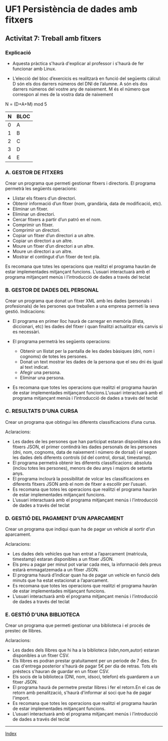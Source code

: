 # UF1 Persistència de dades amb fitxers
## Activitat 7: Treball amb fitxers

### Explicació

* Aquesta pràctica s'haurà d'explicar al professor i s'haurà de fer funcionar amb Linux.

* L’elecció del bloc d’exercicis es realitzarà en funció del següents càlcul:
	D	són els dos darrers números del DNI de l’alumne.
	A	són els dos darrers números del vostre any de naixement.
    M	és el número que correspon al mes de la vostra data de naixement

N = (D+A+M) mod 5

| N   | BLOC |
|-----|------|
| 0   |  A   |
| 1   |  B   |
| 2   |  C   |
| 3   |  D   |
| 4   |  E   |

### A. GESTOR DE FITXERS

Crear un programa que permeti gestionar fitxers i directoris.
El programa permetrà les següents operacions:

* Llistar els fitxers d’un directori.
* Obtenir informació d’un fitxer (nom, grandària, data de modificació, etc).
* Eliminar un fitxer.
* Eliminar un directori.
* Cercar fitxers a partir d’un patró en el nom.
* Comprimir un fitxer.
* Comprimir un directori.
* Copiar un fitxer d’un directori a un altre.
* Copiar un directori a un altre.
* Moure un fitxer d’un directori a un altre.
* Moure un directori a un altre.
* Mostrar el contingut d’un fitxer de text pla.
  
Es recomana que totes les operacions que realitzi el programa hauràn de estar implementades mitjançant 
funcions. L’usuari interactuarà amb el programa mitjançant menús i l’introducció de dades a través del teclat

### B. GESTOR DE DADES DEL PERSONAL

Crear un programa que donat un fitxer XML amb les dades (personals i profesionals) de les persones que 
treballen a una empresa permeti la seva gestió.
Indicacions:

* El programa en primer lloc haurà de carregar en memòria (llista, diccionari, etc) les dades del fitxer i quan finalitzi actualitzar els canvis si es necessàri.

* El programa permetrà les següents operacions:
    * Obtenir un llistat per la pantalla de les dades bàsiques (dni, nom i cognoms) de totes les persones.
    * Donat un text mostrar les dades de la persona que el seu dni és igual al text indicat.
    * Afegir una persona.
    * Eliminar una persona.
  
* Es recomana que totes les operacions que realitzi el programa hauràn de estar implementades mitjançant 
funcions.L’usuari interactuarà amb el programa mitjançant menús i l’introducció de dades a través del teclat

### C. RESULTATS D’UNA CURSA

Crear un programa que obtingui les diferents classificacions d’una cursa.

Aclaracions:

* Les dades de les persones que han participat estaran disponibles a dos fitxers JSON, el primer contindrà les dades personals de les persones (dni, nom, cognoms, data de naixement i número de dorsal) i el segon les dades dels diferents controls (id del control, dorsal, timestamp).
* El programa permetrà obtenir les diferents classificacions: absoluta (inclou totes les persones), menors de deu anys i majors de setanta anys.
* El programa inclourà la possibilitat de volcar les classificacions en diferents fitxers JSON amb el nom de fitxer a escollir per l’usuari.
* Es recomana que totes les operacions que realitzi el programa hauràn de estar implementades mitjançant 
funcions.
* L’usuari interactuarà amb el programa mitjançant menús i l’introducció de dades a través del teclat

### D. GESTIÓ DEL PAGAMENT D’UN APARCAMENT

Crear un programa que indiqui quan ha de pagar un vehicle al sortir d’un aparcament.

Aclaracions:
* Les dades dels vehicles que han entrat a l’aparcament (matricula, timestamp) estaran disponibles a un fitxer JSON. 
* Els preu a pagar per minut pot variar cada mes, la informació dels preus estarà emmagatzemada a un fitxer JSON.
* El programa haurà d’indicar quan ha de pagar un vehicle en funció dels minuts que ha estat estacionat a 
l’aparcament.
* Es recomana que totes les operacions que realitzi el programa hauràn de estar implementades mitjançant 
funcions.
* L’usuari interactuarà amb el programa mitjançant menús i l’introducció de dades a través del teclat


### E. GESTIÓ D'UNA BIBLIOTECA

Crear un programa que permeti gestionar una biblioteca i el procés de prestec de llibres.

Aclaracions:
* Les dades dels llibres que hi ha a la biblioteca  (isbn,nom,autor) estaran disponibles a un fitxer CSV. 
* Els llibres es podran prestar gratuitament per un periode de 7 dies. En cas d'entrega posterior s'haurà de pagar 5€ per dia de retras. Tots els préstecs s'hauran de guardar en un fitxer CSV.
* Els socis de la biblioteca (DNI, nom, idsoci, telefon) els guardarem a un fitxer JSON.
* El programa haurà de permetre prestar llibres i fer el retorn.En el cas de retorn amb penalització, s'haurà d'informar al soci que ha de pagar l'import.
* Es recomana que totes les operacions que realitzi el programa hauràn de estar implementades mitjançant 
funcions.
* L’usuari interactuarà amb el programa mitjançant menús i l’introducció de dades a través del teclat

***
[Index](../../../README.md)

